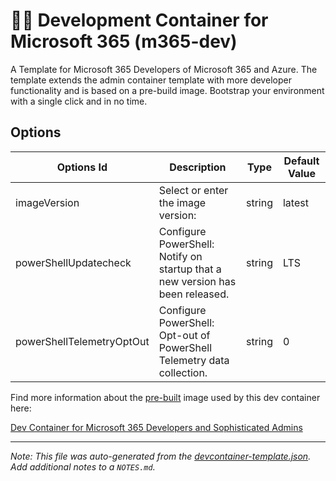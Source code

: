 
# 🧑‍💻 Development Container for Microsoft 365 (m365-dev)

A Template for Microsoft 365 Developers of Microsoft 365 and Azure. The template extends the admin container template with more developer functionality and is based on a pre-build image. Bootstrap your environment with a single click and in no time.

## Options

| Options Id | Description | Type | Default Value |
|-----|-----|-----|-----|
| imageVersion | Select or enter the image version: | string | latest |
| powerShellUpdatecheck | Configure PowerShell: Notify on startup that a new version has been released. | string | LTS |
| powerShellTelemetryOptOut | Configure PowerShell: Opt-out of PowerShell Telemetry data collection. | string | 0 |

Find more information about the [pre-built](https://containers.dev/implementors/reference/#prebuilding) image used by this
dev container here:

[Dev Container for Microsoft 365 Developers and Sophisticated Admins](https://github.com/workoho/devcontainer-image-m365-dev)


---

_Note: This file was auto-generated from the [devcontainer-template.json](https://github.com/workoho/devcontainer-templates/blob/main/src/m365-dev/devcontainer-template.json).  Add additional notes to a `NOTES.md`._
